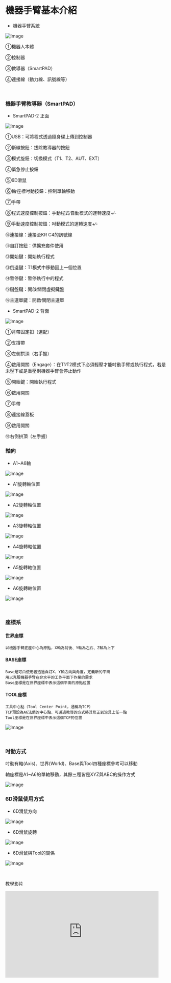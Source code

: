 # 機器手臂基本介紹

- 機器手臂系統

![Image](./img/Basis/RobotSystem.jpg)

①機器人本體

②控制器

③教導器（SmartPAD）

④連接線（動力線、訊號線等）

<!--

- 機器手臂結構

![Image](./img/Basis/RobotStruct.jpg)

①底座

②轉盤

③平衡系統

④連結臂

④手臂

⑤腕關節

- 機器手臂骨架

![Image](./img/Basis/RobotBone.jpg)

①機器人實體

②運動鏈起點（ROBROOT）

③運動鏈自由端（法蘭）

-->

<br/>

### 機器手臂教導器（SmartPAD）

- SmartPAD-2 正面

![Image](./img/Basis/SmartPAD-front.jpg)

①USB：可將程式透過隨身碟上傳到控制器

②斷線按鈕：拔除教導器的按鈕

③模式旋鈕：切換模式（T1、T2、AUT、EXT）

④緊急停止按鈕

⑤6D滑鼠

⑥軸∕座標吋動按鈕：控制單軸移動

⑦手帶

⑧程式速度控制按鈕：手動程式∕自動模式的運轉速度+∕-

⑨手動速度控制按鈕：吋動模式的運轉速度+∕-

⑩連接線：連接至KR C4的訊號線

⑪自訂按鈕：供擴充套件使用

⑫開始鍵：開始執行程式

⑬倒退鍵：T1模式中移動回上一個位置

⑭暫停鍵：暫停執行中的程式

⑮鍵盤鍵：開啟∕關閉虛擬鍵盤

⑯主選單鍵：開啟∕關閉主選單

- SmartPAD-2 背面

![Image](./img/Basis/SmartPAD-back.jpg)

①背帶固定扣（選配）

②支撐帶

③左側拱頂（右手握）

④啟用開關（Engage）：在T1∕T2模式下必須輕壓才能吋動手臂或執行程式，若是未壓下或是重壓則機器手臂會停止動作

⑤開始鍵：開始執行程式

⑥啟用開關

⑦手帶

⑧連接線蓋板

⑨啟用開關

⑩右側拱頂（左手握）

<!--

- 主畫面

![Image](./img/Basis/SmartPAD-Main.jpg)

①狀態列

②訊息圖示

③訊息欄

④6D滑鼠座標空間參考

⑤6D滑鼠相對位置切換

⑥吋動座標空間參考

⑦吋動方向參考

⑧速度調整參考圖示（程式用）

⑨速度調整參考圖示（吋動用）

⑩功能按鈕區

⑪專案資訊按鈕

⑫時間資訊按鈕

⑬權限切換按鈕

⑭SmartHMI狀態

- 狀態列

![Image](./img/Basis/SmartPAD-StatusBar.jpg)

①主選單按鈕：開啟∕關閉主選單

②控制器名稱：顯示幕前控制器的名稱

③程式名稱：顯示目前選擇∕執行的程式名稱

④Submit interpreter：顯示背景程式的狀態（像是sps） ~~不然也不知道該怎麼翻~~

⑤Driver狀態：顯示目前機器手臂的馬達是否可以做動。點選後可在I與O之間切換

⑥Robot interpreter：顯示目前選取的程式的狀態（未選取、執行中、暫停、未執行、執行完畢）

⑦操作模式狀態：顯示目前操作的模式（T1、T2、Aut、Ext）

⑧速度狀態圖示：顯示程式∕吋動速度

⑨Program run mode

⑩Tool∕Base狀態：顯示目前使用的Tool與Base

⑪Incremental jogging

<br/>

-->

### 軸向

- A1~A6軸

![Image](./img/Basis/RobotAxis.jpg)

- A1旋轉軸位置

![Image](./img/Basis/A1_Rotate.gif)

- A2旋轉軸位置

![Image](./img/Basis/A2_Rotate.gif)

- A3旋轉軸位置

![Image](./img/Basis/A3_Rotate.gif)

- A4旋轉軸位置

![Image](./img/Basis/A4_Rotate.gif)

- A5旋轉軸位置

![Image](./img/Basis/A5_Rotate.gif)

- A6旋轉軸位置

![Image](./img/Basis/A6_Rotate.gif)

<br/>

### 座標系

#### 世界座標
    以機器手臂底座中心為原點，X軸為前後、Y軸為左右、Z軸為上下

#### BASE座標
    Base是可由使用者透過自訂X、Y軸方向與角度，定義新的平面
    用以克服機器手臂在非水平的工作平面下作業的需求
    Base座標是在世界座標中表示這個平面的原點位置

#### TOOL座標
    工具中心點（Tool Center Point，通稱為TCP）
    TCP預設為A6法蘭的中心點，可透過教導的方式將其修正到治具上任一點
    Tool座標是在世界座標中表示這個TCP的位置

![Image](./img/Basis/RobotCoordinateSystem.jpg)

<br/>

### 吋動方式

吋動有軸(Axis)、世界(World)、Base與Tool四種座標參考可以移動

軸座標是A1~A6的單軸移動，其餘三種皆是XYZ與ABC的操作方式

![Image](./img/Basis/Jog-XYZ.jpg)

### 6D滑鼠使用方式

- 6D滑鼠方向

![Image](./img/Basis/6DMouseVector.jpg)

- 6D滑鼠旋轉

![Image](./img/Basis/6DMouseRotation.jpg)

- 6D滑鼠與Tool的關係

![Image](./img/Basis/6DMouse&RobotTool.jpg)

<br/>

教學影片
<iframe width="480" height="270" src="https://www.youtube-nocookie.com/embed/3UZCKB1lnW4" frameborder="0" allow="accelerometer; autoplay; clipboard-write; encrypted-media; gyroscope; picture-in-picture" allowfullscreen></iframe>

<br/>
